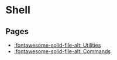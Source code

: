 Shell
===

Pages
---
- [:fontawesome-solid-file-alt: Utilities](utilities.md)
- [:fontawesome-solid-file-alt: Commands](commands.md)
